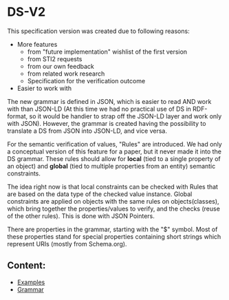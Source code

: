 # DS-V2

This specification version was created due to following reasons:

* More features
  * from "future implementation" wishlist of the first version
  * from STI2 requests
  * from our own feedback
  * from related work research
  * Specification for the verification outcome
* Easier to work with

The new grammar is defined in JSON, which is easier to read AND work with than JSON-LD \(At this time we had no practical use of DS in RDF-format, so it would be handier to strap off the JSON-LD layer and work only with JSON\). However, the grammar is created having the possibility to translate a DS from JSON into JSON-LD, and vice versa.

For the semantic verification of values, "Rules" are introduced. We had only a conceptual version of this feature for a paper, but it never made it into the DS grammar. These rules should allow for **local** \(tied to a single property of an object\) and **global** \(tied to multiple properties from an entity\) semantic constraints.

The idea right now is that local constraints can be checked with Rules that are based on the data type of the checked value instance. Global constraints are applied on objects with the same rules on objects\(classes\), which bring together the properties/values to verify, and the checks \(reuse of the other rules\). This is done with JSON Pointers.

There are properties in the grammar, starting with the "$" symbol. Most of these properties stand for special properties containing short strings which represent URIs \(mostly from Schema.org\).

## Content:

* [Examples](examples.md)
* [Grammar](grammar/)

